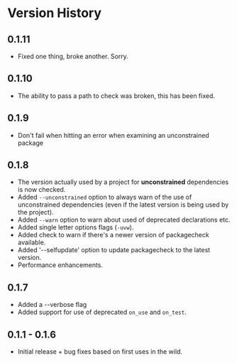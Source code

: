 
# Version History

## 0.1.11

* Fixed one thing, broke another. Sorry.

## 0.1.10

* The ability to pass a path to check was broken, this has been fixed.

## 0.1.9

* Don't fail when hitting an error when examining an unconstrained package

## 0.1.8

* The version actually used by a project for **unconstrained** dependencies is now checked.
* Added `--unconstrained` option to always warn of the use of unconstrained dependencies (even if the latest version is being used by the project).
* Added `--warn` option to warn about used of deprecated declarations etc.
* Added single letter options flags (`-uvw`).
* Added check to warn if there's a newer version of packagecheck available.
* Added '--selfupdate' option to update packagecheck to the latest version.
* Performance enhancements.

## 0.1.7

* Added a --verbose flag
* Added support for use of deprecated `on_use` and `on_test`.

## 0.1.1 - 0.1.6

* Initial release + bug fixes based on first uses in the wild.
